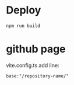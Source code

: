 # Deploy 

```
npm run build
```

# github page
vite.config.ts
add line:

```
base:"/repository-name/"
```


